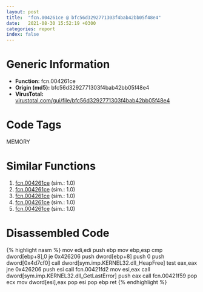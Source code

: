 ```yaml
---
layout: post
title:  "fcn.004261ce @ bfc56d3292771303f4bab42bb05f48e4"
date:   2021-08-30 15:52:19 +0300
categories: report
index: false
---
```


# Generic Information
- **Function:** fcn.004261ce
- **Origin (md5):** bfc56d3292771303f4bab42bb05f48e4
- **VirusTotal:** [virustotal.com/gui/file/bfc56d3292771303f4bab42bb05f48e4][virustotal_ref]

# Code Tags
<span class="tag" id="MEMORY">MEMORY</span>


# Similar Functions

1. [fcn.004261ce][similar_1_ref] (sim.: 1.0)
2. [fcn.004261ce][similar_2_ref] (sim.: 1.0)
3. [fcn.004261ce][similar_3_ref] (sim.: 1.0)
4. [fcn.004261ce][similar_4_ref] (sim.: 1.0)
5. [fcn.004261ce][similar_5_ref] (sim.: 1.0)


# Disassembled Code

{% highlight nasm %}
mov edi,edi
push ebp
mov ebp,esp
cmp dword[ebp+8],0
je 0x426206
push dword[ebp+8]
push 0
push dword[0x4d7cf0]
call dword[sym.imp.KERNEL32.dll_HeapFree]
test eax,eax
jne 0x426206
push esi
call fcn.00421fd2
mov esi,eax
call dword[sym.imp.KERNEL32.dll_GetLastError]
push eax
call fcn.00421f59
pop ecx
mov dword[esi],eax
pop esi
pop ebp
ret 
{% endhighlight %}


[similar_1_ref]: /report/fcn.004261ce@835812ed365516de32516b9bf14b0450
[similar_2_ref]: /report/fcn.004261ce@78d87ce975ba70d0cc402a6e27d0fe4d
[similar_3_ref]: /report/fcn.004261ce@d9b85b9b67587bbf2112c62164413bd8
[similar_4_ref]: /report/fcn.004261ce@8b66d719e8a46a3d5c3152f67e9765a2
[similar_5_ref]: /report/fcn.004261ce@d6c317856ac98c781688fa16e87b98fa
[virustotal_ref]: https://www.virustotal.com/gui/file/bfc56d3292771303f4bab42bb05f48e4